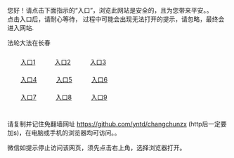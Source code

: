 您好！请点击下面指示的“入口”，浏览此网站是安全的，且为您带来平安。。 <br/>
点击入口后，请耐心等待， 过程中可能会出现无法打开的提示，请忽略，最终会进入网站. </br>

法轮大法在长春<br/>
<div style="padding:10px"><a style="margin:20px" target="_blank" href="https://d2iu85de07fmtq.cloudfront.net/2Qpsp?jsefodv" id="ccLink1" rel="nofollow">入口1</a> <a target="_blank" style="margin:20px" href="https://d1or83tm5f8pji.cloudfront.net/2Qpsp?whgkdtc" id="ccLink2" rel="nofollow">入口2</a> <a style="margin:20px" target="_blank" href="https://d3fx785a45zd3b.cloudfront.net/2Qpsp?rnxujzob" id="ccLink3" rel="nofollow">入口3</a></div>

<div style="padding:10px" ><a style="margin:20px" target="_blank" href="https://d2iu85de07fmtq.cloudfront.net/2Qpsp?jsefodv" id="ccLink4" rel="nofollow">入口4</a> <a style="margin:20px" href="https://d1or83tm5f8pji.cloudfront.net/2Qpsp?whgkdtc" target="_blank" id="ccLink5" rel="nofollow">入口5</a> <a style="margin:20px" href="https://d3fx785a45zd3b.cloudfront.net/2Qpsp?rnxujzob" target="_blank" id="ccLink6" rel="nofollow">入口6</a></div>

<div style="padding:10px"><a style="margin:20px" target="_blank" href="https://d2iu85de07fmtq.cloudfront.net/2Qpsp?jsefodv" id="ccLink7" rel="nofollow">入口7</a> <a style="margin:20px" href="https://d1or83tm5f8pji.cloudfront.net/2Qpsp?whgkdtc" target="_blank" id="ccLink8" rel="nofollow">入口8</a> <a style="margin:20px" target="_blank" href="https://d3fx785a45zd3b.cloudfront.net/2Qpsp?rnxujzob" id="ccLink9" rel="nofollow">入口9</a></div>

<br/>



请复制并记住免翻墙网址 https://github.com/yntd/changchunzx (http后一定要加s)，在电脑或手机的浏览器均可访问。。<br/>

微信如提示停止访问该网页，须先点击右上角，选择浏览器打开。
